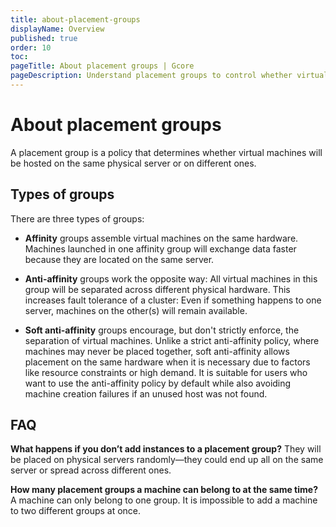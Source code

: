 ```yaml
---
title: about-placement-groups
displayName: Overview
published: true
order: 10
toc:
pageTitle: About placement groups | Gcore
pageDescription: Understand placement groups to control whether virtual machines share a physical server or they are deployed on different ones.
---
```

# About placement groups

A placement group is a policy that determines whether virtual machines will be hosted on the same physical server or on different ones.

## Types of groups

There are three types of groups:

- **Affinity** groups assemble virtual machines on the same hardware. Machines launched in one affinity group will exchange data faster because they are located on the same server.

- **Anti-affinity** groups work the opposite way: All virtual machines in this group will be separated across different physical hardware. This increases fault tolerance of a cluster: Even if something happens to one server, machines on the other(s) will remain available.

- **Soft anti-affinity** groups encourage, but don't strictly enforce, the separation of virtual machines. Unlike a strict anti-affinity policy, where machines may never be placed together, soft anti-affinity allows placement on the same hardware when it is necessary due to factors like resource constraints or high demand. It is suitable for users who want to use the anti-affinity policy by default while also avoiding machine creation failures if an unused host was not found.

## FAQ

**What happens if you don’t add instances to a placement group?** They will be placed on physical servers randomly—they could end up all on the same server or spread across different ones.

**How many placement groups a machine can belong to at the same time?** A machine can only belong to one group. It is impossible to add a machine to two different groups at once.